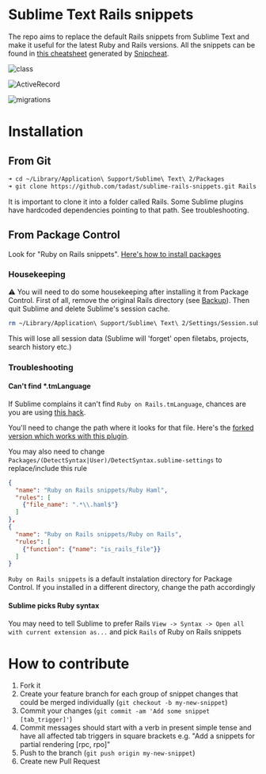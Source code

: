 # Sublime Text Rails snippets

The repo aims to replace the default Rails snippets from Sublime Text and make it useful for the latest Ruby and Rails versions. All the snippets can be found in [this cheatsheet](http://tadast.github.com/sublime-rails-snippets) generated by [Snipcheat](https://github.com/tadast/snipcheat).

![class](http://cl.ly/image/023Y2X0P1R2X/class.gif)

![ActiveRecord](http://cl.ly/image/0i0B0M3E1I0A/ar.gif)

![migrations](http://cl.ly/image/342Y2m423Q3O/migration.gif)

# Installation

## From Git

```bash
➜ cd ~/Library/Application\ Support/Sublime\ Text\ 2/Packages
➜ git clone https://github.com/tadast/sublime-rails-snippets.git Rails
```

It is important to clone it into a folder called Rails. Some Sublime plugins have hardcoded dependencies pointing to that path. See troubleshooting.

## From Package Control

Look for "Ruby on Rails snippets". [Here's how to install packages](http://wbond.net/sublime_packages/package_control/usage)

### Housekeeping

:warning: You will need to do some housekeeping after installing it from Package Control.
First of all, remove the original Rails directory (see [Backup](#backup)).
Then quit Sublime and delete Sublime's session cache.

```bash
rm ~/Library/Application\ Support/Sublime\ Text\ 2/Settings/Session.sublime_session
```

This will lose all session data (Sublime will 'forget' open filetabs, projects, search history etc.)

### Troubleshooting

#### Can't find *.tmLanguage

If Sublime complains it can't find `Ruby on Rails.tmLanguage`, chances are you are using [this hack](https://gist.github.com/925008).

You'll need to change the path where it looks for that file. Here's the [forked version which works with this plugin](https://gist.github.com/4161901).

You may also need to change `Packages/(DetectSyntax|User)/DetectSyntax.sublime-settings` to replace/include this rule

```json
{
  "name": "Ruby on Rails snippets/Ruby Haml",
  "rules": [
    {"file_name": ".*\\.haml$"}
  ]
},
{
  "name": "Ruby on Rails snippets/Ruby on Rails",
  "rules": [
    {"function": {"name": "is_rails_file"}}
  ]
}
```

`Ruby on Rails snippets` is a default instalation directory for Package Control.
If you installed in a different directory, change the path accordingly

#### Sublime picks Ruby syntax

You may need to tell Sublime to prefer Rails
`View -> Syntax -> Open all with current extension as...` and pick `Rails` of Ruby on Rails snippets


# How to contribute

1. Fork it
2. Create your feature branch for each group of snippet changes that could be merged individually (`git checkout -b my-new-snippet`)
3. Commit your changes (`git commit -am 'Add some snippet [tab_trigger]'`)
4. Commit messages should start with a verb in present simple tense and have all affected tab triggers in square brackets e.g. "Add a snippets for partial rendering [rpc, rpo]"
5. Push to the branch (`git push origin my-new-snippet`)
6. Create new Pull Request

